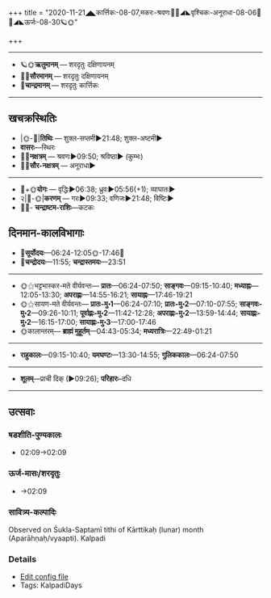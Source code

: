 +++
title = "2020-11-21◢◣कार्त्तिकः-08-07,मकरः-श्रवणः🌛🌌◢◣वृश्चिकः-अनूराधा-08-06🌌🌞◢◣ऊर्जः-08-30🪐🌞"

+++
___________________
- 🪐🌞**ऋतुमानम्** — शरदृतुः दक्षिणायनम्
- 🌌🌞**सौरमानम्** — शरदृतुः दक्षिणायनम्
- 🌛**चान्द्रमानम्** — शरदृतुः कार्त्तिकः
___________________


## खचक्रस्थितिः
- |🌞-🌛|**तिथिः** — शुक्ल-सप्तमी►21:48; शुक्ल-अष्टमी►  
- **वासरः**—स्थिरः  
- 🌌🌛**नक्षत्रम्** — श्रवणः►09:50; श्रविष्ठा► (कुम्भः)  
- 🌌🌞**सौर-नक्षत्रम्** — अनूराधा►  
___________________
- 🌛+🌞**योगः** — वृद्धिः►06:38; ध्रुवः►05:56(+1); व्याघातः►  
- २|🌛-🌞|**करणम्** — गरः►09:33; वणिजः►21:48; विष्टिः►  
- 🌌🌛- **चन्द्राष्टम-राशिः**—कटकः  


## दिनमान-कालविभागाः
- 🌅**सूर्योदयः**—06:24-12:05🌞️-17:46🌇  
- 🌛**चन्द्रोदयः**—11:55; **चन्द्रास्तमयः**—23:51  
___________________
- 🌞⚝भट्टभास्कर-मते वीर्यवन्तः— **प्रातः**—06:24-07:50; **साङ्गवः**—09:15-10:40; **मध्याह्नः**—12:05-13:30; **अपराह्णः**—14:55-16:21; **सायाह्नः**—17:46-19:21  
- 🌞⚝सायण-मते वीर्यवन्तः— **प्रातः-मु॰1**—06:24-07:10; **प्रातः-मु॰2**—07:10-07:55; **साङ्गवः-मु॰2**—09:26-10:11; **पूर्वाह्णः-मु॰2**—11:42-12:28; **अपराह्णः-मु॰2**—13:59-14:44; **सायाह्णः-मु॰2**—16:15-17:00; **सायाह्णः-मु॰3**—17:00-17:46  
- 🌞कालान्तरम्— **ब्राह्मं मुहूर्तम्**—04:43-05:34; **मध्यरात्रिः**—22:49-01:21  
___________________
- **राहुकालः**—09:15-10:40; **यमघण्टः**—13:30-14:55; **गुलिककालः**—06:24-07:50  
___________________
- **शूलम्**—प्राची दिक् (►09:26); **परिहारः**–दधि  
___________________

## उत्सवाः
### षडशीति-पुण्यकालः
- 02:09→02:09
### ऊर्ज-मासः/शरदृतुः
- →02:09
### सावित्र्य-कल्पादिः

Observed on Śukla-Saptamī tithi of Kārttikaḥ (lunar) month (Aparāhṇaḥ/vyaapti). Kalpadi

### Details
- [Edit config file](https://github.com/sanskrit-coders/adyatithi/tree/master/time_focus/yugAdiH/lunar_month/tithi/08/07/sAvitrya-kalpAdiH.toml)
- Tags: KalpadiDays



